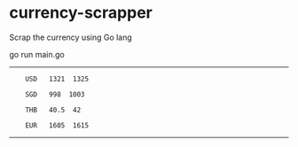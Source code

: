 # currency-scrapper
Scrap the currency using Go lang

go run main.go

---------------------------------------


        USD   1321  1325

        SGD   998  1003

        THB   40.5  42

        EUR   1605  1615


---------------------------------------
